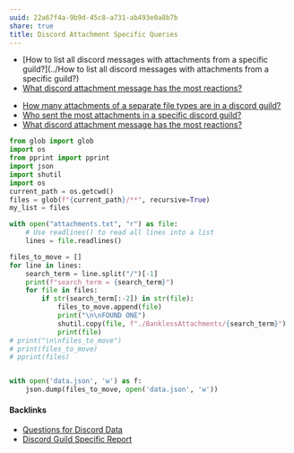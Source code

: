 ```yaml
---
uuid: 22a67f4a-9b9d-45c8-a731-ab493e0a8b7b
share: true
title: Discord Attachment Specific Queries
---
```

* [How to list all discord messages with attachments from a specific guild?](../How to list all discord messages with attachments from a specific guild?)
* [What discord attachment message has the most reactions?](../0ddac7dd-a016-4971-b163-b4f890232e50)
- [How many attachments of a separate file types are in a discord guild?](../3d0bc481-e27a-4076-9452-302ec5dd7ce5)
- [Who sent the most attachments in a specific discord guild?](../bb1fc99d-24cc-4ea2-9110-3bf7d695ac03)
- [What discord attachment message has the most reactions?](../0ddac7dd-a016-4971-b163-b4f890232e50)


``` python
from glob import glob
import os
from pprint import pprint
import json
import shutil
import os
current_path = os.getcwd()
files = glob(f"{current_path}/**", recursive=True)
my_list = files

with open("attachments.txt", "r") as file:
    # Use readlines() to read all lines into a list
    lines = file.readlines()

files_to_move = []
for line in lines:
    search_term = line.split("/")[-1]
    print(f"search_term = {search_term}")
    for file in files:
        if str(search_term[:-2]) in str(file):
            files_to_move.append(file)
            print("\n\nFOUND ONE")
            shutil.copy(file, f"./BanklessAttachments/{search_term}")
            print(file)
# print("\n\nfiles_to_move")
# print(files_to_move)
# pprint(files)


with open('data.json', 'w') as f:
    json.dump(files_to_move, open('data.json', 'w'))

```

#### Backlinks

* [Questions for Discord Data](/46abc67b-bbe7-4800-82f5-f08d4c457ef0)
* [Discord Guild Specific Report](/a41f63f6-9eaf-41bb-8e62-e47ffa29cb92)
